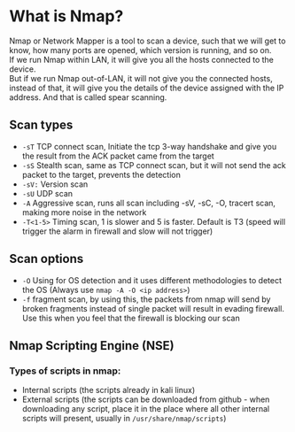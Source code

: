 # What is Nmap?

Nmap or Network Mapper is a tool to scan a device, such that we will get to know, how many ports are opened, which version is running, and so on.  
If we run Nmap within LAN, it will give you all the hosts connected to the device.  
But if we run Nmap out-of-LAN, it will not give you the connected hosts, instead of that, it will give you the details of the device assigned with the IP address. And that is called spear scanning.

## Scan types

- `-sT` TCP connect scan, Initiate the tcp 3-way handshake and give you the result from the ACK packet came from the target
- `-sS` Stealth scan, same as TCP connect scan, but it will not send the ack packet to the target, prevents the detection
- `-sV:` Version scan
- `-sU` UDP scan
- `-A` Aggressive scan, runs all scan including -sV, -sC, -O, tracert scan, making more noise in the network
- `-T<1-5>` Timing scan, 1 is slower and 5 is faster. Default is T3 (speed will trigger the alarm in firewall and slow will not trigger)

## Scan options

- `-O` Using for OS detection and it uses different methodologies to detect the OS (Always use `nmap -A -O <ip address>`)
- `-f` fragment scan, by using this, the packets from nmap will send by broken fragments instead of single packet will result in evading firewall. Use this when you feel that the firewall is blocking our scan

## Nmap Scripting Engine (NSE)

### Types of scripts in nmap:

- Internal scripts (the scripts already in kali linux)
- External scripts (the scripts can be downloaded from github - when downloading any script, place it in the place where all other internal scripts will present, usually in `/usr/share/nmap/scripts`)